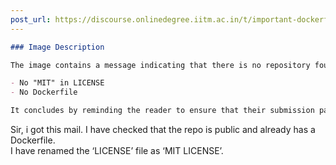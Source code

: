 ```yaml
---
post_url: https://discourse.onlinedegree.iitm.ac.in/t/important-dockerfile-submitted-as-dockerfile-rest-everything-is-working-fine/167415/4
---
```

```markdown
### Image Description

The image contains a message indicating that there is no repository found. It states the following points:

- No "MIT" in LICENSE
- No Dockerfile

It concludes by reminding the reader to ensure that their submission passes the checklist mentioned above for it to be considered for scoring.
```  
Sir, i got this mail. I have checked that the repo is public and already has a Dockerfile.  
I have renamed the ‘LICENSE’ file as ‘MIT LICENSE’.